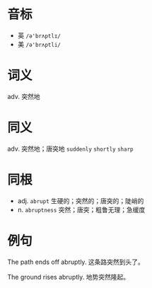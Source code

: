 # 音标

- 英 `/ə'brʌptlɪ/`
- 美 `/ə'brʌptli/`

# 词义

adv. 突然地


# 同义

adv. 突然地；唐突地
`suddenly` `shortly` `sharp`

# 同根

- adj. `abrupt` 生硬的；突然的；唐突的；陡峭的
- n. `abruptness` 突然；唐突；粗鲁无理；急缓度

# 例句

The path ends off abruptly.
这条路突然到头了。

The ground rises abruptly.
地势突然隆起。


